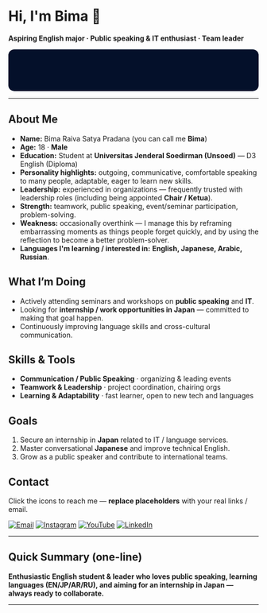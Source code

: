 
<!-- ===========================
     Bima Raiva Satya Pradana
     GitHub Profile README (Dark Blue Neon Theme)
     Copy this into your README.md
   =========================== -->

# Hi, I'm Bima 👋
**Aspiring English major · Public speaking & IT enthusiast · Team leader**

<div align="center">

<!-- Animated RGB Wave Banner (dark-blue → neon) -->
<!-- Three layered waves: 1) right→left, 2) center→side (scale), 3) right→left (phase-shifted) -->
<svg width="100%" height="160" viewBox="0 0 1200 200" xmlns="http://www.w3.org/2000/svg" preserveAspectRatio="none" style="background:#04102a;border-radius:12px;overflow:hidden;">
  <defs>
    <linearGradient id="grad1" x1="0" x2="1" y1="0" y2="0">
      <stop offset="0" stop-color="rgb(2,10,60)"/>
      <stop offset="1" stop-color="rgb(0,200,255)"/>
    </linearGradient>
    <linearGradient id="grad2" x1="0" x2="1" y1="0" y2="0">
      <stop offset="0" stop-color="rgb(0,40,120)"/>
      <stop offset="1" stop-color="rgb(180,0,255)"/>
    </linearGradient>
    <linearGradient id="grad3" x1="0" x2="1" y1="0" y2="0">
      <stop offset="0" stop-color="rgb(2,8,40)"/>
      <stop offset="1" stop-color="rgb(0,255,180)"/>
    </linearGradient>
  </defs>

  <!-- Wave 1: translate right -> left -->
  <path d="M0,120 C200,200 400,40 600,120 C800,200 1000,40 1200,120 L1200,200 L0,200 Z"
        fill="url(#grad1)" opacity="0.55">
    <animateTransform attributeName="transform" type="translate" from="1200 0" to="-1200 0" dur="16s" repeatCount="indefinite"/>
  </path>

  <!-- Wave 2: scale from center outward (center -> sides) -->
  <path d="M0,100 C220,40 380,180 600,100 C820,20 980,160 1200,100 L1200,200 L0,200 Z"
        fill="url(#grad2)" opacity="0.40" transform="translate(0 0)">
    <!-- scale X from near 0 (centered) to 1, then back; origin roughly center -->
    <animateTransform attributeName="transform"
                      attributeType="XML"
                      type="scale"
                      values="0.02 1; 1 1; 0.02 1"
                      keyTimes="0; 0.5; 1"
                      dur="10s"
                      begin="0s"
                      repeatCount="indefinite"/>
  </path>

  <!-- Wave 3: a second right -> left wave with different speed & opacity -->
  <path d="M0,140 C180,60 420,220 620,140 C820,60 1060,220 1200,140 L1200,200 L0,200 Z"
        fill="url(#grad3)" opacity="0.35">
    <animateTransform attributeName="transform" type="translate" from="1200 0" to="-1200 0" dur="22s" repeatCount="indefinite"/>
  </path>

  <!-- subtle neon glow (thin) -->
  <rect x="0" y="0" width="1200" height="200" fill="none" stroke="rgba(0,255,200,0.02)" stroke-width="1"/>
</svg>

</div>

---

## About Me
- **Name:** Bima Raiva Satya Pradana (you can call me **Bima**)  
- **Age:** 18 · **Male**  
- **Education:** Student at **Universitas Jenderal Soedirman (Unsoed)** — D3 English (Diploma)  
- **Personality highlights:** outgoing, communicative, comfortable speaking to many people, adaptable, eager to learn new skills.  
- **Leadership:** experienced in organizations — frequently trusted with leadership roles (including being appointed **Chair / Ketua**).  
- **Strength:** teamwork, public speaking, event/seminar participation, problem-solving.  
- **Weakness:** occasionally overthink — I manage this by reframing embarrassing moments as things people forget quickly, and by using the reflection to become a better problem-solver.  
- **Languages I'm learning / interested in:** **English, Japanese, Arabic, Russian**.

## What I’m Doing
- Actively attending seminars and workshops on **public speaking** and **IT**.  
- Looking for **internship / work opportunities in Japan** — committed to making that goal happen.  
- Continuously improving language skills and cross-cultural communication.

## Skills & Tools
- **Communication / Public Speaking** · organizing & leading events  
- **Teamwork & Leadership** · project coordination, chairing orgs  
- **Learning & Adaptability** · fast learner, open to new tech and languages  

## Goals
1. Secure an internship in **Japan** related to IT / language services.  
2. Master conversational **Japanese** and improve technical English.  
3. Grow as a public speaker and contribute to international teams.

## Contact
Click the icons to reach me — **replace placeholders** with your real links / email.

[![Email](https://img.shields.io/badge/-Email-black?style=for-the-badge&logo=gmail&logoColor=white)](mailto:youremail@example.com)
[![Instagram](https://img.shields.io/badge/-Instagram-black?style=for-the-badge&logo=instagram&logoColor=white)](https://instagram.com/yourhandle)
[![YouTube](https://img.shields.io/badge/-YouTube-black?style=for-the-badge&logo=youtube&logoColor=white)](https://youtube.com/@yourchannel)
[![LinkedIn](https://img.shields.io/badge/-LinkedIn-black?style=for-the-badge&logo=linkedin&logoColor=white)](https://linkedin.com/in/yourprofile)

---

## Quick Summary (one-line)
**Enthusiastic English student & leader who loves public speaking, learning languages (EN/JP/AR/RU), and aiming for an internship in Japan — always ready to collaborate.**

---
